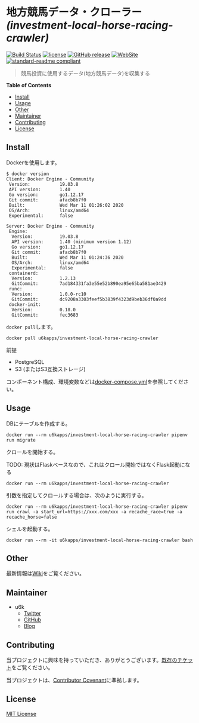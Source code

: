 # 地方競馬データ・クローラー _(investment-local-horse-racing-crawler)_

[![Build Status](https://travis-ci.org/u6k/investment-local-horse-racing-crawler.svg?branch=master)](https://travis-ci.org/u6k/investment-local-horse-racing-crawler)
[![license](https://img.shields.io/github/license/u6k/investment-local-horse-racing-crawler.svg)](https://github.com/u6k/investment-local-horse-racing-crawler/blob/master/LICENSE)
[![GitHub release](https://img.shields.io/github/release/u6k/investment-local-horse-racing-crawler.svg)](https://github.com/u6k/investment-local-horse-racing-crawler/releases)
[![WebSite](https://img.shields.io/website-up-down-green-red/https/shields.io.svg?label=u6k.Redmine)](https://redmine.u6k.me/projects/investment-local-horse-racing-crawler)
[![standard-readme compliant](https://img.shields.io/badge/readme%20style-standard-brightgreen.svg?style=flat-square)](https://github.com/RichardLitt/standard-readme)

> 競馬投資に使用するデータ(地方競馬データ)を収集する

__Table of Contents__

- [Install](#Install)
- [Usage](#Usage)
- [Other](#Other)
- [Maintainer](#Maintainer)
- [Contributing](#Contributing)
- [License](#License)

## Install

Dockerを使用します。

```
$ docker version
Client: Docker Engine - Community
 Version:           19.03.8
 API version:       1.40
 Go version:        go1.12.17
 Git commit:        afacb8b7f0
 Built:             Wed Mar 11 01:26:02 2020
 OS/Arch:           linux/amd64
 Experimental:      false

Server: Docker Engine - Community
 Engine:
  Version:          19.03.8
  API version:      1.40 (minimum version 1.12)
  Go version:       go1.12.17
  Git commit:       afacb8b7f0
  Built:            Wed Mar 11 01:24:36 2020
  OS/Arch:          linux/amd64
  Experimental:     false
 containerd:
  Version:          1.2.13
  GitCommit:        7ad184331fa3e55e52b890ea95e65ba581ae3429
 runc:
  Version:          1.0.0-rc10
  GitCommit:        dc9208a3303feef5b3839f4323d9beb36df0a9dd
 docker-init:
  Version:          0.18.0
  GitCommit:        fec3683
```

`docker pull`します。

```
docker pull u6kapps/investment-local-horse-racing-crawler
```

前提

- PostgreSQL
- S3 (またはS3互換ストレージ)

コンポーネント構成、環境変数などは[docker-compose.yml](https://github.com/u6k/investment-local-horse-racing-crawler/blob/master/docker-compose.yml)を参照してください。

## Usage

DBにテーブルを作成する。

```
docker run --rm u6kapps/investment-local-horse-racing-crawler pipenv run migrate
```

クロールを開始する。

TODO: 現状はFlaskベースなので、これはクロール開始ではなくFlask起動になる

```
docker run --rm u6kapps/investment-local-horse-racing-crawler
```

引数を指定してクロールする場合は、次のように実行する。

```
docker run --rm u6kapps/investment-local-horse-racing-crawler pipenv run crawl -a start_url=https://xxx.com/xxx -a recache_race=true -a recache_horse=false
```

シェルを起動する。

```
docker run --rm -it u6kapps/investment-local-horse-racing-crawler bash
```

## Other

最新情報は[Wiki](https://redmine.u6k.me/projects/investment-local-horse-racing-crawler/wiki/Wiki)をご覧ください。

## Maintainer

- u6k
    - [Twitter](https://twitter.com/u6k_yu1)
    - [GitHub](https://github.com/u6k)
    - [Blog](https://blog.u6k.me/)

## Contributing

当プロジェクトに興味を持っていただき、ありがとうございます。[既存のチケット](https://redmine.u6k.me/projects/investment-local-horse-racing-crawler/issues/)をご覧ください。

当プロジェクトは、[Contributor Covenant](https://www.contributor-covenant.org/version/1/4/code-of-conduct)に準拠します。

## License

[MIT License](https://github.com/u6k/investment-local-horse-racing-crawler/blob/master/LICENSE)
